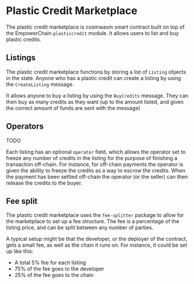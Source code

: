 # Plastic Credit Marketplace

The plastic credit marketplace is cosmwasm smart contract built on top of the EmpowerChain `plasticcredit` module.
It allows users to list and buy plastic credits.

## Listings

The plastic credit marketplace functions by storing a list of `Listing` objects in the state. 
Anyone who has a plastic credit can create a listing by using the `CreateListing` message.

It allows anyone to buy a listing by using the `BuyCredits` message. 
They can then buy as many credits as they want (up to the amount listed, and given the correct amount of funds are sent with the message)

## Operators

TODO

Each listing has an optional `operator` field, which allows the operator set to freeze any number of credits in the listing
for the purpose of finishing a transaction off-chain. For instance, for off-chain payments the operator is given the ability to
freeze the credits as a way to escrow the credits. When the payment has been settled off-chain the operator (or the seller)
can then release the credits to the buyer.

## Fee split

The plastic credit marketplace uses the `fee-splitter` package to allow for the marketplace to set up a fee structure.
The fee is a percentage of the listing price, and can be split between any number of parties. 

A typical setup might be that the developer, or the deployer of the contract, gets a small fee, as well as the chain it runs on.
For instance, it could be set up like this:
- A total 5% fee for each listing
- 75% of the fee goes to the developer
- 25% of the fee goes to the chain
